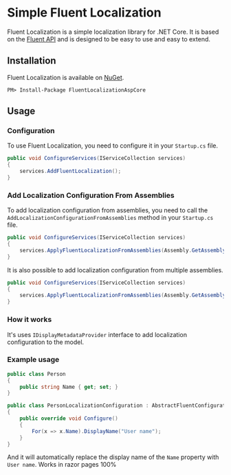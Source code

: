 # Simple Fluent Localization
Fluent Localization is a simple localization library for .NET Core. It is based on the [Fluent API](https://en.wikipedia.org/wiki/Fluent_interface) and is designed to be easy to use and easy to extend.

## Installation
Fluent Localization is available on [NuGet](https://www.nuget.org/packages/FluentLocalizationAspCore/).

```
PM> Install-Package FluentLocalizationAspCore
```

## Usage
### Configuration
To use Fluent Localization, you need to configure it in your `Startup.cs` file.

```csharp
public void ConfigureServices(IServiceCollection services)
{
    services.AddFluentLocalization();
}
```
### Add Localization Configuration From Assemblies
To add localization configuration from assemblies, you need to call the `AddLocalizationConfigurationFromAssemblies` method in your `Startup.cs` file.
```csharp
public void ConfigureServices(IServiceCollection services)
{
    services.ApplyFluentLocalizationFromAssemblies(Assembly.GetAssembly(typeof(Startup)));
}
```
It is also possible to add localization configuration from multiple assemblies.
```csharp
public void ConfigureServices(IServiceCollection services)
{
    services.ApplyFluentLocalizationFromAssemblies(Assembly.GetAssembly(typeof(Startup)), Assembly.GetAssembly(typeof(OtherClass)));
}
```
### How it works
It's uses `IDisplayMetadataProvider` interface to add localization configuration to the model.

### Example usage
```csharp
public class Person 
{
    public string Name { get; set; }
}

public class PersonLocalizationConfiguration : AbstractFluentConfigurationLocalization<Person>
{
    public override void Configure()
    {
        For(x => x.Name).DisplayName("User name");
    }
}
```
And it will automatically replace the display name of the `Name` property with `User name`.
Works in razor pages 100%